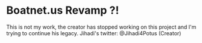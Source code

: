 # Boatnet.us Revamp ?!
This is not my work, the creator has stopped working on this project and I'm trying to continue his legacy. Jihadi's twitter: @Jihadi4Potus (Creator)
